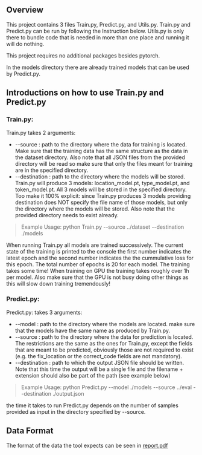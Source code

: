 ## Overview
This project contains 3 files Train.py, Predict.py, and Utils.py. Train.py and Predict.py can be run by following the
Instruction below. Utils.py is only there to bundle code that is needed in more than one place and running it will do nothing.

This project requires no additional packages besides pytorch.

In the models directory there are already trained models that can be used by Predict.py.

## Introductions on how to use Train.py and Predict.py

### Train.py:
Train.py takes 2 arguments:
 - --source : path to the directory where the data for training is located. Make sure that the training data has the same structure
 as the data in the dataset directory. Also note that all JSON files from the provided directory will be read so make sure that
 only the files meant for training are in the specified directory.
 - --destination : path to the directory where the models will be stored. Train.py will produce 3 models: location_model.pt, 
 type_model.pt, and token_model.pt. All 3 models will be stored in the specified directory. Too make it 100% explicit: since
 Train.py produces 3 models providing destination does NOT specify the file name of those models, but only the directory where the
 models will be stored. Also note that the provided directory needs to exist already.

 > Example Usage: python Train.py --source ../dataset --destination ./models

 When running Train.py all models are trained successively. The current state of the training is printed to the console the first
 number indicates the latest epoch and the second number indicates the the cummulative loss for this epoch. The total number of
 epochs is 20 for each model. The training takes some time! When training on GPU the training takes roughly over 1h per model.
 Also make sure that the GPU is not busy doing other things as this will slow down training tremendously!


### Predict.py:

 Predict.py: takes 3 arguments:
 - --model : path to the directory where the models are located. make sure that the models have the same name as produced by
 Train.py.
 - --source : path to the directory where the data for prediction is located. The restrictions are the same as the ones for
 Train.py, except the fields that are meant to be predicted, obviously those are not required to exist (e.g. the fix_location or 
 the correct_code fields are not mandatory).
 - --destination : path to which the output JSON file should be written. Note that this time the output will be a single file and
 the filename + extension should also be part of the path (see example below)

 > Example Usage: python Predict.py --model ./models --source ../eval --destination ./output.json

  the time it takes to run Predict.py depends on the number of samples provided as input in the directory specified by --source.

  ## Data Format
  The format of the data the tool expects can be seen in [report.pdf](https://github.com/lars447/ASDL-Project/blob/master/report.pdf)